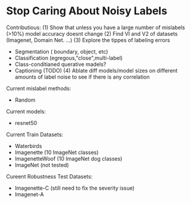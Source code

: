 # Stop Caring About Noisy Labels

Contributious:
(1) Show that unless you have a large number of mislabels (>10%) model accuracy doesnt change
(2) Find VI and V2 of datasets (Imagenet, Domain Net. ...)
(3) Explore the tippes of labeling errors
- Segmentation ( boundary, object, etc)
- Classification (egregous,"close",multi-label)
- Class-conditianed querative madels?
- Captioning (TODO)
(4) Ablate diff models/model sizes on different amounts of label noise to see if there is any correlation

Current mislabel methods:
- Random

Current models:
- resnet50

Current Train Datasets:
- Waterbirds
- Imagenette (10 ImageNet classes)
- ImagenetteWoof (10 ImageNet dog classes)
- ImageNet (not tested)

Cureent Robustness Test Datasets:
- Imagenette-C (still need to fix the severity issue)
- Imagenet-A